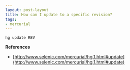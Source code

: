 ```yaml
---
layout: post-layout
title: How can I update to a specific revision?
tags:
- mercurial
---
```

    hg update REV

**References**

- [http://www.selenic.com/mercurial/hg.1.html#update](http://www.selenic.com/mercurial/hg.1.html#update)

